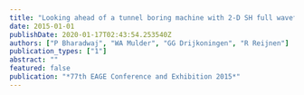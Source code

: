 ```yaml
---
title: "Looking ahead of a tunnel boring machine with 2-D SH full waveform inversion"
date: 2015-01-01
publishDate: 2020-01-17T02:43:54.253540Z
authors: ["P Bharadwaj", "WA Mulder", "GG Drijkoningen", "R Reijnen"]
publication_types: ["1"]
abstract: ""
featured: false
publication: "*77th EAGE Conference and Exhibition 2015*"
---
```


